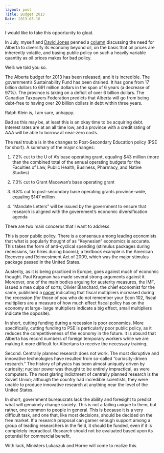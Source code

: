 ```yaml
---
layout: post
Title: Budget 2013
Date: 2013-03-10
---
```


I would like to take this opportunity to gloat.

 In July, myself and [David Jones](http://www.davejonesy.me) penned a [column](http://www.thewandereronline.com/2012/07/05/albertas-addiction/) discussing the need for Alberta to diversify its economy beyond oil, on the basis that oil prices are inherently volatile, and basing public policy on such a heavily variable quantity as oil prices makes for bad policy.

Well: we told you so. 

The Alberta budget for 2013 has been released, and it is incredible. The government’s Sustainability Fund has been drained. It has gone from 17 billion dollars to 691 million dollars in the span of 6 years (a decrease of 97%). The province is taking on a deficit of over 6 billion dollars. The Canadian Taxpayers Federation predicts that Alberta will go from being debt-free to having over 20 billion dollars in debt within three years.

Ralph Klein is, I am sure, unhappy.

Bad as this may be, at least this is an okay time to be acquiring debt. Interest rates are at an all time low, and a province with a credit rating of AAA will be able to borrow at near-zero costs.

The real trouble is in the changes to Post-Secondary Education policy (PSE for short). A summary of the major changes:

1. 7.2% cut to the U of A’s base operating grant, equaling $43 million (more than the combined total of the annual operating budgets for the Faculties of Law, Public Health, Business, Pharmacy, and Native Studies)


2. 7.3% cut to Grant Macewan’s base operating grant


3. 6.8% cut to post-secondary base operating grants province-wide, equaling $147 million


4. “Mandate Letters” will be issued by the government to ensure that research is aligned with the government’s economic diversification agenda

There are two main concerns that I want to address:

This is poor public policy. There is a consensus among leading economists that what is popularly thought of as “Keynesian” economics is accurate. This takes the form of anti-cyclical spending (stimulus packages during recessions, tax hikes during booms); a textbook example is the American Recovery and Reinvestment Act of 2009, which was the major stimulus package passed in the United States.

Austerity, as it is being practiced in Europe, goes against much of economic thought. Paul Krugman has made several strong arguments against it. Moreover, one of the main bodies arguing for austerity measures, the IMF, issued a mea culpa of sorts; Olivier Blanchard, the chief economist for the same, published a [paper]("http://www.imf.org/external/pubs/ft/wp/2013/wp1301.pdf%5D") indicating that fiscal multipliers increased during the recession (for those of you who do not remember your Econ  102, fiscal multipliers are a measure of how much effect fiscal policy has on the economy at large- large multipliers indicate a big effect, small multipliers indicate the opposite).

In short, cutting funding during a recession is poor economics. More specifically, cutting funding to PSE is particularly poor public policy, as it reduces the competitiveness of the economy in the future. It is absurd that Alberta has record numbers of foreign temporary workers while we are making it more difficult for Albertans to receive the necessary training.

Second. Centrally planned research does not work. The most disruptive and innovative technologies have resulted from so-called “curiosity-driven research.” The history of physics has been almost uniquely driven by curiosity; nuclear power was thought to be entirely impractical, as were computers. The most glaring indictment of centrally planned research is the Soviet Union; although the country had incredible scientists, they were unable to produce innovative research at anything near the level of the United States.

In short, government bureaucrats lack the ability and foresight to predict what will genuinely change society. This is not a failing unique to them, but rather, one common to people in general. This is because it is a very difficult task, and one that, like most decisions, should be decided on the free market. If a research proposal can garner enough support among a group of leading researchers in the field, it should be funded, even if it is completely impractical. Research should not be evaluated based upon its potential for commercial benefit.

 With luck, Ministers Lukaszuk and Horne will come to realize this.
